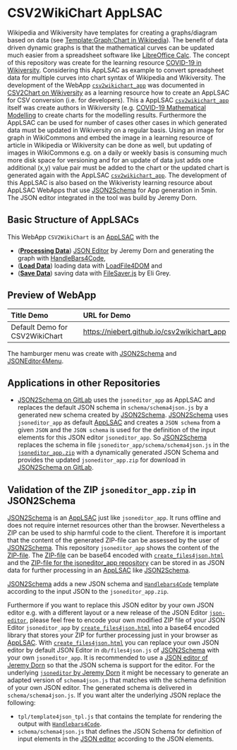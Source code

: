 # CSV2WikiChart AppLSAC
Wikipedia and Wikiversity have templates for creating a graphs/diagram based on data (see [Template:Graph:Chart in Wikipedia](https://en.wikipedia.org/wiki/Template:Graph:Chart)). The benefit of data driven dynamic graphs is that the mathematical curves can be updated much easier from a spreadsheet software like [LibreOffice Calc](https://www.libreoffice.org/). The concept of this repository was create for the learning resource [COVID-19 in Wikiversity](https://en.wikiversity.org/wiki/COVID-19). Considering this AppLSAC as example to convert spreadsheet data for multiple curves into chart syntax of Wikipedia and Wikiversity. The development of the WebApp [`csv2wikichart_app`](https://niebert.github.io/csv2wikichart_app) was documented in [CSV2Chart on Wikiversity](https://en.wikiversity.org/wiki/CSV2Chart) as a learning resource how to create an AppLSAC for CSV conversion (i.e. for developers). This a AppLSAC [`csv2wikichart_app`](https://niebert.github.io/csv2wikichart_app) itself was create authors in Wikiversity (e.g. [COVID-19 Mathematical Modelling](https://en.wikiversity.org/wiki/COVID-19/Mathematical_Modelling) to create charts for the modelling results. Furthermore the AppLSAC can be used for number of cases other cases in which generated data must be updated in Wikiversity on a regular basis. Using an image for graph in WikiCommons and embed the image in a learning resource of article in Wikipedia or Wikiversity can be done as well, but updating of images in WikiCommons e.g. on a daily or weekly basis is consuming much more disk space for versioning and for an update of data just adds one additional (x,y) value pair must be added to the chart or the updated chart is generated again with the AppLSAC [`csv2wikichart_app`](https://niebert.github.io/csv2wikichart_app). The development of this AppLSAC is also based on the Wikiveristy learning resource about AppLSAC WebApps that use [JSON2Schema](https://en.wikiversity.org/wiki/AppLSAC/JSON2Schema) for App generation in 5min. The JSON editor integrated in the tool was build by Jeremy Dorn.

## Basic Structure of AppLSACs
This  WebApp `CSV2WikiChart` is an [AppLSAC](https://en.wikiversity.org/wiki/AppLSAC) with the
* ([**Processing Data**](https://en.wikiversity.org/wiki/AppLSAC/Processing)) [JSON Editor](https://www.github.com/json-editor/json-editor) by Jeremy Dorn and generating the graph with [HandleBars4Code](https://www.gitlab.com/niehausbert/handlebars4code),
*  ([**Load Data**](https://en.wikiversity.org/wiki/AppLSAC/Load)) loading data with [LoadFile4DOM](https://github.com/niebert/loadfile4dom) and
* ([**Save Data**](https://en.wikiversity.org/wiki/AppLSAC/Save)) saving data with [FileSaver.js](https://github.com/eligrey/FileSaver.js/) by Eli Grey.

## Preview of WebApp
| Title Demo     | URL for Demo     |
| :------------- | :------------- |
| Default Demo for CSV2WikiChart       | https://niebert.github.io/csv2wikichart_app      |

The hamburger menu was create with [JSON2Schema](https://niebert.github.io/JSON2Schema) and [JSONEditor4Menu](https://niehausbert.gitlab.io/jsoneditor4menu/).

## Applications in other Repositories
* [JSON2Schema on GitLab](https://niehausbert.gitlab.io/JSON2Schema) uses the `jsoneditor_app` as AppLSAC and replaces the default JSON schema in `schema/schema4json.js` by a generated new schema created by [JSON2Schema](https://niehausbert.gitlab.io/JSON2Schema). [JSON2Schema](https://niehausbert.gitlab.io/JSON2Schema) uses `jsoneditor_app` as default [AppLSAC](https://en.wikiversity.org/wiki/AppLSAC) and creates a `JSON schema` from a given `JSON` and the `JSON schema` is used for the definition of the input elements for this JSON editor `jsoneditor_app`. So [JSON2Schema](https://niehausbert.gitlab.io/JSON2Schema) replaces the schema in file `jsoneditor_app/schema/schema4json.js` in the [`jsoneditor_app.zip`](https://github.com/niebert/jsoneditor_app/-/archive/master/master.zip) with a dynamically generated JSON Schema and provides the updated `jsoneditor_app.zip` for download in [JSON2Schema on GitLab](https://niehausbert.gitlab.io/JSON2Schema).

## Validation of the ZIP `jsoneditor_app.zip` in JSON2Schema
[JSON2Schema](https://niehausbert.gitlab.io/JSON2Schema) is an [AppLSAC](https://en.wikiversity.org/wiki/AppLSAC) just like `jsoneditor_app`. It runs offline and does not require internet resources other than the browser. Nevertheless a ZIP can be used to ship harmful code to the client. Therefore it is important that the content of the generated ZIP-file can be assessed by the user of [JSON2Schema](https://niehausbert.gitlab.io/JSON2Schema). This repository `jsoneditor_app` shows the content of the [ZIP-file](https://github.com/niebert/jsoneditor_app/archive/master.zip). The [ZIP-file](https://github.com/niebert/jsoneditor_app/archive/master.zip) can be base64 encoded with  [`create_files4json.html`](https://niehausbert.gitlab.io/JSON2Schema/create_files4json.html) and the [ZIP-file for the jsoneditor_app repository](https://github.com/niebert/jsoneditor_app/archive/master.zip) can be stored in as JSON data for further processing in an [AppLSAC](https://en.wikiversity.org/wiki/AppLSAC) like [JSON2Schema](https://niehausbert.gitlab.io/JSON2Schema).

[JSON2Schema](https://niehausbert.gitlab.io/JSON2Schema) adds a new JSON schema and [`Handlebars4Code`](https://www.gitlab.com/niehausbert/handlebars4code) template according to the input JSON to the `jsoneditor_app.zip`.

Furthermore if you want to replace this JSON editor by your own JSON editor e.g. with a different layout or a new release of the JSON Editor [`json-editor`](https://www.github.com/jsoneditor/jsoneditor), please feel free to encode your own modified ZIP file of your JSON Editor `jsoneditor_app`  by [`create_files4json.html`](https://niehausbert.gitlab.io/JSON2Schema/create_files4json.html) into a base64 encoded library that stores your ZIP for further processing just in your browser as [AppLSAC](https://en.wikiversity.org/wiki/AppLSAC). With [`create_files4json.html`](https://niehausbert.gitlab.io/JSON2Schema/create_files4json.html) you can replace your own JSON editor by default JSON Editor in `db/files4json.js` of [JSON2Schema](https://www.gitlab.com/niehausbert/JSON2Schema) with your own `jsoneditor_app`. It is recommended to use a [JSON editor of Jeremy Dorn](https://github.com/json-editor/json-editor) so that the JSON schema is support for the editor. For the underlying  [`jsoneditor` by Jeremy Dorn](https://www.github.com/jsoneditor/jsoneditor) it might be necessary to generate an adapted version of `schema4json.js` that matches with the schema definition of your own JSON editor. The generated schema is delivered in `schema/schema4json.js`. If you want alter the underlying JSON replace the following:
* `tpl/template4json_tpl.js` that contains the template for rendering the output with [`Handlebars4Code`](https://niehausbert.gitlab.io/handlebars4code).
* `schema/schema4json.js` that defines the JSON Schema for definition of input elements in the [JSON editor](https://www.github.com/jsoneditor/jsoneditor) according to the JSON elements.
